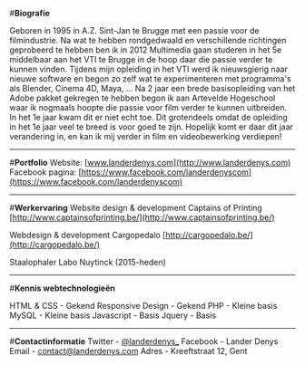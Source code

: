 #**Biografie**

Geboren in 1995 in A.Z. Sint-Jan te Brugge met een passie voor de filmindustrie. Na wat te hebben rondgedwaald en verschillende richtingen geprobeerd te hebben ben ik in 2012 Multimedia gaan studeren in het 5e middelbaar aan het VTI te Brugge in de hoop daar die passie verder te kunnen vinden. Tijdens mijn opleiding in het VTI werd ik nieuwsgierig naar nieuwe software en begon zo zelf wat te experimenteren met programma's als Blender, Cinema 4D, Maya, ... Na 2 jaar een brede basisopleiding van het Adobe pakket gekregen te hebben begon ik aan Artevelde Hogeschool waar ik nogmaals hoopte die passie voor film verder te kunnen uitbreiden. In het 1e jaar kwam dit er niet echt toe. Dit grotendeels omdat de opleiding in het 1e jaar veel te breed is voor goed te zijn. Hopelijk komt er daar dit jaar verandering in, en kan ik mij verder in film en videobewerking verdiepen!

----------

#**Portfolio**
Website:  [www.landerdenys.com](http://www.landerdenys.com)
Facebook pagina: [https://www.facebook.com/landerdenyscom](https://www.facebook.com/landerdenyscom)

----------

#**Werkervaring**
Website design & development Captains of Printing
[http://www.captainsofprinting.be/](http://www.captainsofprinting.be/)

Webdesign & development Cargopedalo
[http://cargopedalo.be/](http://cargopedalo.be/)

Staalophaler Labo Nuytinck (2015-heden)

----------

#**Kennis webtechnologieën**

HTML & CSS - Gekend
Responsive Design - Gekend
PHP - Kleine basis
MySQL - Kleine basis
Javascript - Basis
Jquery - Basis

----------

#**Contactinformatie**
Twitter - [@landerdenys_](https://twitter.com/landerdenys_)
Facebook - Lander Denys
Email - contact@landerdenys.com
Adres -  Kreeftstraat 12, Gent